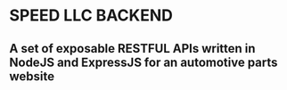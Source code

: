 # SPEED LLC BACKEND

## A set of exposable RESTFUL APIs written in NodeJS and ExpressJS for an automotive parts website
